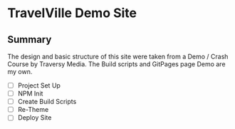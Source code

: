 # TravelVille Demo Site

## Summary
The design and basic structure of this site were taken from a Demo / Crash Course by Traversy Media. The Build scripts and GitPages page Demo are my own. 

- [ ] Project Set Up
- [ ] NPM Init
- [ ] Create Build Scripts
- [ ] Re-Theme
- [ ] Deploy Site